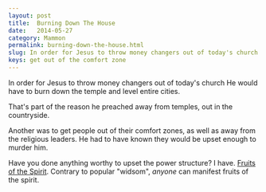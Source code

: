 ```yaml
---
layout: post
title:  Burning Down The House
date:   2014-05-27
category: Mammon
permalink: burning-down-the-house.html
slug: In order for Jesus to throw money changers out of today's church He would have to burn down the temple and level entire cities.
keys: get out of the comfort zone
---
```

In order for Jesus to throw money changers out of today's church He would have to burn down the temple and level entire cities.

That's part of the reason he preached away from temples, out in the countryside.

Another was to get people out of their comfort zones, as well as away from the religious leaders. He had to have known they would be upset enough to murder him.

Have you done anything worthy to upset the power structure? I have. [Fruits of the Spirit][leanpub]. Contrary to popular "widsom", <em>anyone</em> can manifest fruits of the spirit.

[leanpub]: https://leanpub.com/fruitsofthespirit